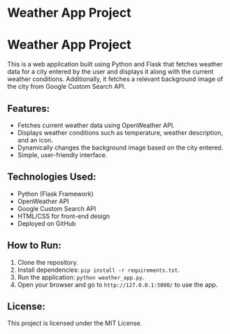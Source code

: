 ﻿# Weather App Project
# Weather App Project

This is a web application built using Python and Flask that fetches weather data for a city entered by the user and displays it along with the current weather conditions. Additionally, it fetches a relevant background image of the city from Google Custom Search API.

## Features:
- Fetches current weather data using OpenWeather API.
- Displays weather conditions such as temperature, weather description, and an icon.
- Dynamically changes the background image based on the city entered.
- Simple, user-friendly interface.

## Technologies Used:
- Python (Flask Framework)
- OpenWeather API
- Google Custom Search API
- HTML/CSS for front-end design
- Deployed on GitHub

## How to Run:
1. Clone the repository.
2. Install dependencies: `pip install -r requirements.txt`.
3. Run the application: `python weather_app.py`.
4. Open your browser and go to `http://127.0.0.1:5000/` to use the app.

## License:
This project is licensed under the MIT License.

